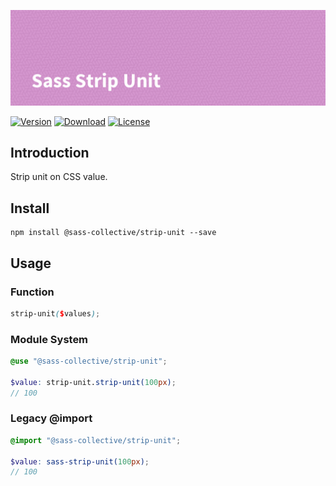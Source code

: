 ![Sass Strip Unit](.github/banner.png)

[![Version](https://flat.badgen.net/npm/v/@sass-collective/strip-unit)](https://www.npmjs.com/package/@sass-collective/strip-unit)
[![Download](https://flat.badgen.net/npm/dt/@sass-collective/strip-unit)](https://www.npmjs.com/package/@sass-collective/strip-unit)
[![License](https://flat.badgen.net/npm/license/@sass-collective/strip-unit)](https://www.npmjs.com/package/@sass-collective/strip-unit)

## Introduction

Strip unit on CSS value.

## Install

    npm install @sass-collective/strip-unit --save

## Usage

### Function

```scss
strip-unit($values);
```

### Module System

```scss
@use "@sass-collective/strip-unit";

$value: strip-unit.strip-unit(100px);
// 100
```

### Legacy @import

```scss
@import "@sass-collective/strip-unit";

$value: sass-strip-unit(100px);
// 100
```

